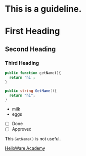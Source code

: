 This is a guideline.
=======




# First Heading
## Second Heading
### Third Heading

```PHP
public function getName(){
  return 'hi';
}
```
```C#
public string GetName(){
  return "hi";
}
```

- milk
- eggs

- [ ] Done
- [ ] Approved

This `GetName()` is not useful.

[HelloWare Academy](https://www.hellowaracademy.com)
